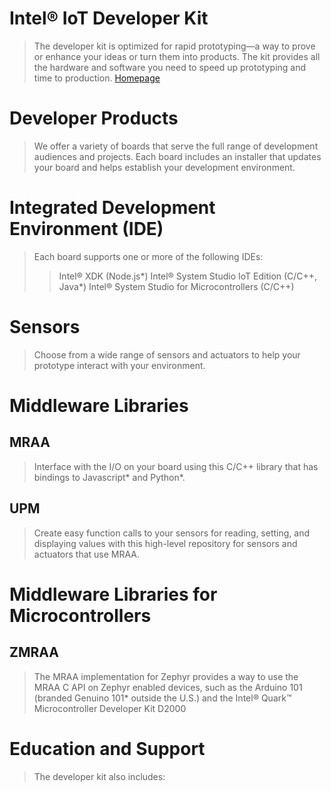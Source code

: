 # Intel® IoT Developer Kit

> The developer kit is optimized for rapid prototyping—a way to prove or enhance your ideas or turn them into products. The kit provides all the hardware and software you need to speed up prototyping and time to production. [Homepage](https://software.intel.com/en-us/iot/hardware/dev-kit)

# Developer Products

> We offer a variety of boards that serve the full range of development audiences and projects. Each board includes an installer that updates your board and helps establish your development environment.

# Integrated Development Environment (IDE)

> Each board supports one or more of the following IDEs:
> > Intel® XDK (Node.js*)
> > Intel® System Studio IoT Edition (C/C++, Java*)
> > Intel® System Studio for Microcontrollers (C/C++)

# Sensors

> Choose from a wide range of sensors and actuators to help your prototype interact with your environment.

# Middleware Libraries

## MRAA

> Interface with the I/O on your board using this C/C++ library that has bindings to Javascript* and Python*.

## UPM

> Create easy function calls to your sensors for reading, setting, and displaying values with this high-level repository for sensors and actuators that use MRAA.

# Middleware Libraries for Microcontrollers

## ZMRAA

> The MRAA implementation for Zephyr provides a way to use the MRAA C API on Zephyr enabled devices, such as the Arduino 101 (branded Genuino 101* outside the U.S.) and the Intel® Quark™ Microcontroller Developer Kit D2000

# Education and Support

> The developer kit also includes:
> > 